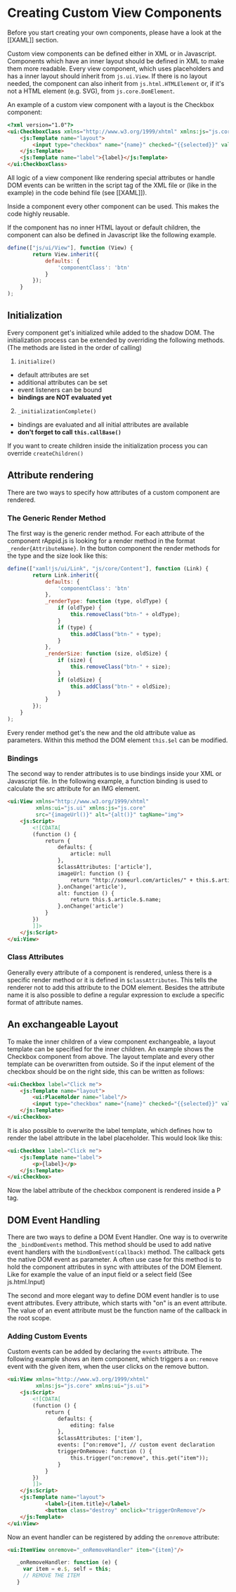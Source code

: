# Creating Custom View Components

Before you start creating your own components, please have a look at the [[XAML]] section.
 
Custom view components can be defined either in XML or in Javascript. Components which have an inner layout should be defined in XML to make them more readable. Every view component, which uses placeholders and has a inner layout should inherit from `js.ui.View`. If there is no layout needed, the component can also inherit from `js.html.HTMLElement` or, if it's not a HTML element (e.g. SVG), from `js.core.DomElement`.     

An example of a custom view component with a layout is the Checkbox component:

```html
<?xml version="1.0"?>
<ui:CheckboxClass xmlns="http://www.w3.org/1999/xhtml" xmlns:js="js.core" xmlns:ui="js.ui" tagName="label">
    <js:Template name="layout">
        <input type="checkbox" name="{name}" checked="{{selected}}" value="{{value}}"/> <ui:PlaceHolder name="label"/>
    </js:Template>
    <js:Template name="label">{label}</js:Template>
</ui:CheckboxClass>
```

All logic of a view component like rendering special attributes or handle DOM events can be written in the script tag of the XML file or (like in the example) in the code behind file (see [[XAML]]). 

Inside a component every other component can be used. This makes the code highly reusable. 

If the component has no inner HTML layout or default children, the component can also be defined in Javascript like the following example.   

```javascript
define(["js/ui/View"], function (View) {
        return View.inherit({
            defaults: {
                'componentClass': 'btn'
            }
        });
    }
);
```

## Initialization

Every component get's initialized while added to the shadow DOM. The initialization process can be extended by overriding the following methods. (The methods are listed in the order of calling)

1. `initialize()`
 - default attributes are set
 - additional attributes can be set
 - event listeners can be bound
 - **bindings are NOT evaluated yet**  
2. `_initializationComplete()`        
 - bindings are evaluated and all initial attributes are available
 - **don't forget to call `this.callBase()`**

If you want to create children inside the initialization process you can override `createChildren()`

## Attribute rendering

There are two ways to specify how attributes of a custom component are rendered.

### The Generic Render Method

The first way is the generic render method. For each attribute of the component rAppid.js is looking for a render method in the format `_render{AttributeName}`. In the button component the render methods for the type and the size look like this:

```javascript
define(["xaml!js/ui/Link", "js/core/Content"], function (Link) {
        return Link.inherit({
            defaults: {
                'componentClass': 'btn'
            },
            _renderType: function (type, oldType) {
                if (oldType) {
                    this.removeClass("btn-" + oldType);
                }
                if (type) {
                    this.addClass("btn-" + type);
                }
            },
            _renderSize: function (size, oldSize) {
                if (size) {
                    this.removeClass("btn-" + size);
                }
                if (oldSize) {
                    this.addClass("btn-" + oldSize);
                }
            }
        });
    }
);
```

Every render method get's the new and the old attribute value as parameters.
Within this method the DOM element `this.$el` can be modified.

### Bindings

The second way to render attributes is to use bindings inside your XML or Javascript file.
In the following example, a function binding is used to calculate the src attribute for an IMG element.

```html
<ui:View xmlns="http://www.w3.org/1999/xhtml"
         xmlns:ui="js.ui" xmlns:js="js.core"
         src="{imageUrl()}" alt="{alt()}" tagName="img">
    <js:Script>
        <![CDATA[
        (function () {
            return {    
                defaults: {
                    article: null
                },
                $classAttributes: ['article'],
                imageUrl: function () {
                    return "http://someurl.com/articles/" + this.$.article.$.id + ".png";
                }.onChange('article'),
                alt: function () {
                    return this.$.article.$.name;
                }.onChange('article')
            }
        })
        ]]>
    </js:Script>
</ui:View>
```

### Class Attributes

Generally every attribute of a component is rendered, unless there is a specific render method or it is defined in `$classAttributes`. This tells the renderer not to add this attribute to the DOM element. Besides the attribute name it is also possible to define a regular expression to exclude a specific format of attribute names.


## An exchangeable Layout

To make the inner children of a view component exchangeable, a layout template can be specified for the inner children. An example shows the Checkbox component from above. The layout template and every other template can be overwritten from outside. So if the input element of the checkbox should be on the right side, this can be written as follows:


```html
<ui:Checkbox label="Click me">
    <js:Template name="layout">
        <ui:PlaceHolder name="label"/>
        <input type="checkbox" name="{name}" checked="{{selected}}" value="{{value}}"/> 
    </js:Template>
</ui:Checkbox>
```
 
It is also possible to overwrite the label template, which defines how to render the label attribute in the label placeholder. This would look like this:

```html
<ui:Checkbox label="Click me">
    <js:Template name="label">
        <p>{label}</p> 
    </js:Template>
</ui:Checkbox>
```

Now the label attribute of the checkbox component is rendered inside a P tag.

## DOM Event Handling

There are two ways to define a DOM Event Handler. One way is to overwrite the `_bindDomEvents` method. This method should be used to add native event handlers with the `bindDomEvent(callback)` method. The callback gets the native DOM event as parameter. A often use case for this method is to hold the component attributes in sync with attributes of the DOM Element. Like for example the value of an input field or a select field (See js.html.Input)

The second and more elegant way to define DOM event handler is to use event attributes.
Every attribute, which starts with "on" is an event attribute. The value of an event attribute must be the function name of the callback in the root scope.    

### Adding Custom Events

Custom events can be added by declaring the `events` attribute. The following example shows an item component, which triggers a `on:remove` event with the given item, when the user clicks on the remove button. 

```html
<ui:View xmlns="http://www.w3.org/1999/xhtml"
         xmlns:js="js.core" xmlns:ui="js.ui">
    <js:Script>
        <![CDATA[
        (function () {
            return {
                defaults: {
                    editing: false
                },
                $classAttributes: ['item'],
                events: ["on:remove"], // custom event declaration
                triggerOnRemove: function () {
                    this.trigger("on:remove", this.get("item"));
                }
            }
        })
        ]]>
    </js:Script>
    <js:Template name="layout">
            <label>{item.title}</label>
            <button class="destroy" onclick="triggerOnRemove"/>
    </js:Template>
</ui:View>
```

Now an event handler can be registered by adding the `onremove` attribute: 

```html
<ui:ItemView onremove="_onRemoveHandler" item="{item}"/>
```

```javascript
   _onRemoveHandler: function (e) {
     var item = e.$, self = this;
     // REMOVE THE ITEM
   }
```
 